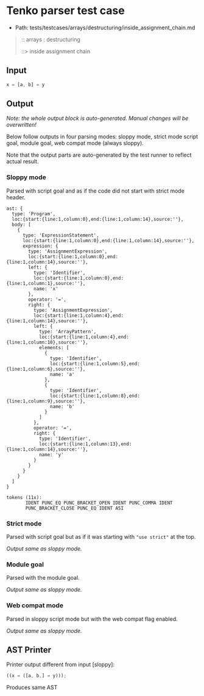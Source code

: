 # Tenko parser test case

- Path: tests/testcases/arrays/destructuring/inside_assignment_chain.md

> :: arrays : destructuring
>
> ::> inside assignment chain

## Input

`````js
x = [a, b] = y
`````

## Output

_Note: the whole output block is auto-generated. Manual changes will be overwritten!_

Below follow outputs in four parsing modes: sloppy mode, strict mode script goal, module goal, web compat mode (always sloppy).

Note that the output parts are auto-generated by the test runner to reflect actual result.

### Sloppy mode

Parsed with script goal and as if the code did not start with strict mode header.

`````
ast: {
  type: 'Program',
  loc:{start:{line:1,column:0},end:{line:1,column:14},source:''},
  body: [
    {
      type: 'ExpressionStatement',
      loc:{start:{line:1,column:0},end:{line:1,column:14},source:''},
      expression: {
        type: 'AssignmentExpression',
        loc:{start:{line:1,column:0},end:{line:1,column:14},source:''},
        left: {
          type: 'Identifier',
          loc:{start:{line:1,column:0},end:{line:1,column:1},source:''},
          name: 'x'
        },
        operator: '=',
        right: {
          type: 'AssignmentExpression',
          loc:{start:{line:1,column:4},end:{line:1,column:14},source:''},
          left: {
            type: 'ArrayPattern',
            loc:{start:{line:1,column:4},end:{line:1,column:10},source:''},
            elements: [
              {
                type: 'Identifier',
                loc:{start:{line:1,column:5},end:{line:1,column:6},source:''},
                name: 'a'
              },
              {
                type: 'Identifier',
                loc:{start:{line:1,column:8},end:{line:1,column:9},source:''},
                name: 'b'
              }
            ]
          },
          operator: '=',
          right: {
            type: 'Identifier',
            loc:{start:{line:1,column:13},end:{line:1,column:14},source:''},
            name: 'y'
          }
        }
      }
    }
  ]
}

tokens (11x):
       IDENT PUNC_EQ PUNC_BRACKET_OPEN IDENT PUNC_COMMA IDENT
       PUNC_BRACKET_CLOSE PUNC_EQ IDENT ASI
`````

### Strict mode

Parsed with script goal but as if it was starting with `"use strict"` at the top.

_Output same as sloppy mode._

### Module goal

Parsed with the module goal.

_Output same as sloppy mode._

### Web compat mode

Parsed in sloppy script mode but with the web compat flag enabled.

_Output same as sloppy mode._

## AST Printer

Printer output different from input [sloppy]:

````js
((x = ([a, b,] = y)));
````

Produces same AST
